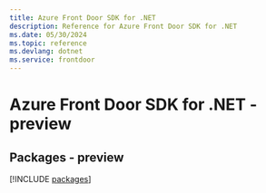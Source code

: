 ```yaml
---
title: Azure Front Door SDK for .NET
description: Reference for Azure Front Door SDK for .NET
ms.date: 05/30/2024
ms.topic: reference
ms.devlang: dotnet
ms.service: frontdoor
---
```

# Azure Front Door SDK for .NET - preview
## Packages - preview
[!INCLUDE [packages](front-door-index.md)]